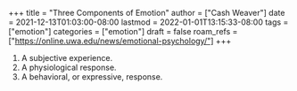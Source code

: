 +++
title = "Three Components of Emotion"
author = ["Cash Weaver"]
date = 2021-12-13T01:03:00-08:00
lastmod = 2022-01-01T13:15:33-08:00
tags = ["emotion"]
categories = ["emotion"]
draft = false
roam_refs = ["https://online.uwa.edu/news/emotional-psychology/"]
+++

1.  A subjective experience.
2.  A physiological response.
3.  A behavioral, or expressive, response.
